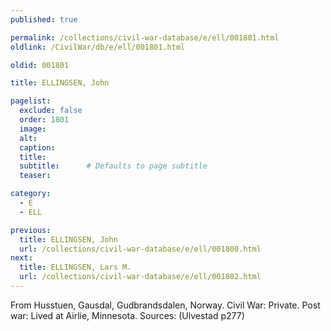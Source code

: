 ```yaml
---
published: true

permalink: /collections/civil-war-database/e/ell/001801.html
oldlink: /CivilWar/db/e/ell/001801.html

oldid: 001801

title: ELLINGSEN, John

pagelist:
  exclude: false
  order: 1801
  image: 
  alt:
  caption:
  title:
  subtitle:      # Defaults to page subtitle
  teaser:

category: 
  - E 
  - ELL

previous:
  title: ELLINGSEN, John
  url: /collections/civil-war-database/e/ell/001800.html  
next:
  title: ELLINGSEN, Lars M.
  url: /collections/civil-war-database/e/ell/001802.html   
---
```

From Husstuen, Gausdal, Gudbrandsdalen, Norway. Civil War: Private. Post war: Lived at Airlie, Minnesota. Sources: (Ulvestad p277)